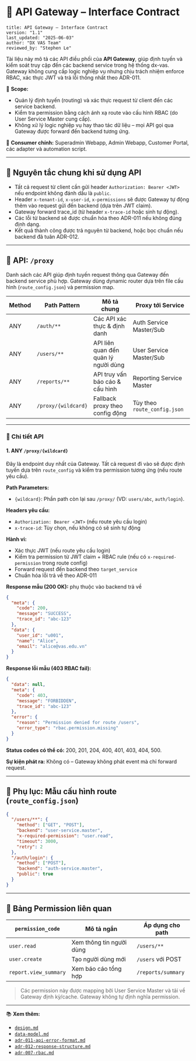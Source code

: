 # 📘 API Gateway – Interface Contract

```
title: API Gateway – Interface Contract
version: "1.1"
last_updated: "2025-06-03"
author: "DX VAS Team"
reviewed_by: "Stephen Le"
```

Tài liệu này mô tả các API điều phối của **API Gateway**, giúp định tuyến và kiểm soát truy cập đến các backend service trong hệ thống dx-vas. Gateway không cung cấp logic nghiệp vụ nhưng chịu trách nhiệm enforce RBAC, xác thực JWT và trả lỗi thống nhất theo ADR-011.

📌 **Scope:**

* Quản lý định tuyến (routing) và xác thực request từ client đến các service backend.
* Kiểm tra permission bằng cách ánh xạ route vào cấu hình RBAC (do User Service Master cung cấp).
* Không xử lý logic nghiệp vụ hay thao tác dữ liệu – mọi API gọi qua Gateway được forward đến backend tương ứng.

👥 **Consumer chính:** Superadmin Webapp, Admin Webapp, Customer Portal, các adapter và automation script.

---

## 🔧 Nguyên tắc chung khi sử dụng API

- Tất cả request từ client cần gửi header `Authorization: Bearer <JWT>` nếu endpoint không đánh dấu là `public`.
- Header `x-tenant-id`, `x-user-id`, `x-permissions` sẽ được Gateway tự động thêm vào request gửi đến backend (dựa trên JWT claim).
- Gateway forward trace_id (từ header `x-trace-id` hoặc sinh tự động).
- Các lỗi từ backend sẽ được chuẩn hóa theo ADR-011 nếu không đúng định dạng.
- Kết quả thành công được trả nguyên từ backend, hoặc bọc chuẩn nếu backend đã tuân ADR-012.

---

## 📌 API: `/proxy`

Danh sách các API giúp định tuyến request thông qua Gateway đến backend service phù hợp. Gateway dùng dynamic router dựa trên file cấu hình (`route_config.json`) và permission map.

| Method | Path Pattern        | Mô tả chung                          | Proxy tới Service            |
|--------|----------------------|--------------------------------------|------------------------------|
| ANY    | `/auth/**`           | Các API xác thực & định danh         | Auth Service Master/Sub      |
| ANY    | `/users/**`          | API liên quan đến quản lý người dùng | User Service Master/Sub      |
| ANY    | `/reports/**`        | API truy vấn báo cáo & cấu hình      | Reporting Service Master     |
| ANY    | `/proxy/{wildcard}`  | Fallback proxy theo config động      | Tùy theo `route_config.json` |

---

### 🧪 Chi tiết API

#### 1. ANY `/proxy/{wildcard}`

Đây là endpoint duy nhất của Gateway. Tất cả request đi vào sẽ được định tuyến dựa trên `route_config` và kiểm tra permission tương ứng (nếu route yêu cầu).

**Path Parameters:**

* `{wildcard}`: Phần path còn lại sau `/proxy/` (VD: `users/abc`, `auth/login`).

**Headers yêu cầu:**

* `Authorization: Bearer <JWT>` (nếu route yêu cầu login)
* `x-trace-id`: Tùy chọn, nếu không có sẽ sinh tự động

**Hành vi:**

* Xác thực JWT (nếu route yêu cầu login)
* Kiểm tra permission từ JWT claim + RBAC rule (nếu có `x-required-permission` trong route config)
* Forward request đến backend theo `target_service`
* Chuẩn hóa lỗi trả về theo ADR-011

**Response mẫu (200 OK):** phụ thuộc vào backend trả về

```json
{
  "meta": {
    "code": 200,
    "message": "SUCCESS",
    "trace_id": "abc-123"
  },
  "data": {
    "user_id": "u001",
    "name": "Alice",
    "email": "alice@vas.edu.vn"
  }
}
```

**Response lỗi mẫu (403 RBAC fail):**

```json
{
  "data": null,
  "meta": {
    "code": 403,
    "message": "FORBIDDEN",
    "trace_id": "abc-123"
  },
  "error": {
    "reason": "Permission denied for route /users",
    "error_type": "rbac.permission.missing"
  }
}
```

**Status codes có thể có:** 200, 201, 204, 400, 401, 403, 404, 500.

**Sự kiện phát ra:** Không có – Gateway không phát event mà chỉ forward request.

---

## 📌 Phụ lục: Mẫu cấu hình route (`route_config.json`)

```json
{
  "/users/**": {
    "method": ["GET", "POST"],
    "backend": "user-service.master",
    "x-required-permission": "user.read",
    "timeout": 3000,
    "retry": 2
  },
  "/auth/login": {
    "method": ["POST"],
    "backend": "auth-service.master",
    "public": true
  }
}
```

---

## 📎 Bảng Permission liên quan

| `permission_code`     | Mô tả ngắn               | Áp dụng cho path   |
| --------------------- | ------------------------ | ------------------ |
| `user.read`           | Xem thông tin người dùng | `/users/**`        |
| `user.create`         | Tạo người dùng mới       | `/users` với POST  |
| `report.view_summary` | Xem báo cáo tổng hợp     | `/reports/summary` |

> Các permission này được mapping bởi User Service Master và tải về Gateway định kỳ/cache. Gateway không tự định nghĩa permission.

---

📚 **Xem thêm:**

* [`design.md`](./design.md)
* [`data-model.md`](./data-model.md)
* [`adr-011-api-error-format.md`](../../../ADR/adr-011-api-error-format.md)
* [`adr-012-response-structure.md`](../../../ADR/adr-012-response-structure.md)
* [`adr-007-rbac.md`](../../../ADR/adr-007-rbac.md)
